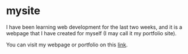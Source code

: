 # mysite

I have been learning web development for the last two weeks, and it is a webpage that I have created for myself (I may call it my portfolio site).

You can visit my webpage or portfolio on this [link](https://yashpatils.github.io/mysite/).
